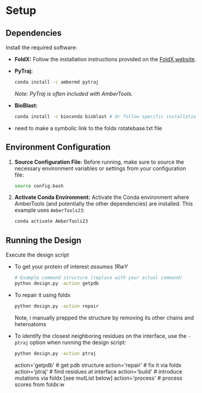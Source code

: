 # Setup

## Dependencies

Install the required software:

* **FoldX:** Follow the installation instructions provided on the [FoldX website](http://foldxsuite.crg.eu/).
* **PyTraj:**
    ```bash
    conda install -c ambermd pytraj
    ```
    *Note: PyTraj is often included with AmberTools.*
* **BioBlast:**
    ```bash
    conda install -c bioconda bioblast # Or follow specific installation guide if different
    ```

* need to make a symbolic link to the foldx rotatebase.txt file 

## Environment Configuration

1.  **Source Configuration File:**
    Before running, make sure to source the necessary environment variables or settings from your configuration file:
    ```bash
    source config.bash
    ```

2.  **Activate Conda Environment:**
    Activate the Conda environment where AmberTools (and potentially the other dependencies) are installed. This example uses `AmberTools23`:
    ```bash
    conda activate AmberTools23
    ```

## Running the Design

Execute the design script 
* To get your protein of interest *assumes 1RwY*
    ```bash
    # Example command structure (replace with your actual command)
    python design.py -action getpdb
    ```
* To repair it using foldx
    ```bash
    python design.py -action repair 
    ```
    Note, i manually prepped the structure by removing its other chains and heteroatoms 
* To identify the closest neighboring residues on the interface, use the `-ptraj` option when running the design script:
    ```bash
    python design.py -action ptraj
    ```


  action='getpdb'  # get pdb structure 
  action='repair'  # fix it via foldx 
  action='ptraj'    # find residues at interface 
  action='build'   # introduce mutations via foldx [see mutList below]
  action='process' # process scores from foldx:w



